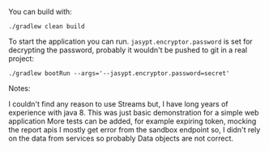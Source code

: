 You can build with:

`./gradlew clean build`

To start the application you can run. 
`jasypt.encryptor.password` is set for decrypting the password, probably it wouldn't be pushed to git in a real project:

`./gradlew bootRun --args='--jasypt.encryptor.password=secret'`

Notes:

I couldn't find any reason to use Streams but, I have long years of experience with java 8.
This was just  basic demonstration for a simple web application
More tests can be added, for example expiring token, mocking the report apis
I mostly get error from the sandbox endpoint so, I didn't rely on the data from services so probably Data objects are not correct. 
